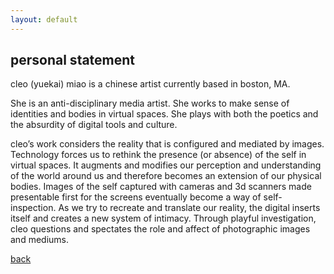 ```yaml
---
layout: default
---
```

## personal statement

cleo (yuekai) miao is a chinese artist currently based in boston, MA. 

She is an anti-disciplinary media artist. She works to make sense of identities and bodies in virtual spaces. She plays with both the poetics and the absurdity of digital tools and culture. 

cleo’s work considers the reality that is configured and mediated by images. Technology forces us to rethink the presence (or absence) of the self in virtual spaces. It augments and modifies our perception and understanding of the world around us and therefore becomes an extension of our physical bodies. Images of the self captured with cameras and 3d scanners made presentable first for the screens eventually become a way of self-inspection. As we try to recreate and translate our reality, the digital inserts itself and creates a new system of intimacy. Through playful investigation, cleo questions and spectates the role and affect of photographic images and mediums.

[back](../)